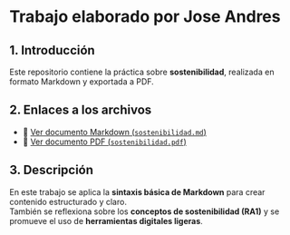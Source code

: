 # Trabajo elaborado por Jose Andres

## 1. Introducción
Este repositorio contiene la práctica sobre **sostenibilidad**, realizada en formato Markdown y exportada a PDF.

## 2. Enlaces a los archivos

- 📄 [Ver documento Markdown (`sostenibilidad.md`)](./sostenibilidad.md)
- 📘 [Ver documento PDF (`sostenibilidad.pdf`)](./sostenibilidad.pdf)

## 3. Descripción
En este trabajo se aplica la **sintaxis básica de Markdown** para crear contenido estructurado y claro.  
También se reflexiona sobre los **conceptos de sostenibilidad (RA1)** y se promueve el uso de **herramientas digitales ligeras**.
